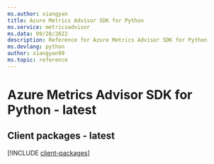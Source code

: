 ```yaml
---
ms.author: xiangyan
title: Azure Metrics Advisor SDK for Python
ms.service: metricsadvisor
ms.data: 09/28/2022
description: Reference for Azure Metrics Advisor SDK for Python
ms.devlang: python
author: xiangyan99
ms.topic: reference
---
```

# Azure Metrics Advisor SDK for Python - latest

## Client packages - latest
[!INCLUDE [client-packages](metrics-advisor-client-index.md)]